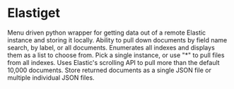 # Elastiget

Menu driven python wrapper for getting data out of a remote Elastic instance and storing it locally.  Ability to pull down documents by field name search, by label, or all documents.  Enumerates all indexes and displays them as a list to choose from.  Pick a single instance, or use \"\*\" to pull files from all indexes.  Uses Elastic's scrolling API to pull more than the default 10,000 documents.  Store returned documents as a single JSON file or multiple individual JSON files.     
